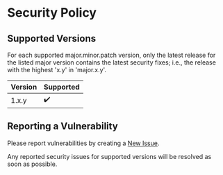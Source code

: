 <!--
SPDX-FileCopyrightText: 2022 Frans van Dorsselaer

SPDX-License-Identifier: MIT
-->

# Security Policy

## Supported Versions

For each supported major.minor.patch version, only the latest release for the listed major version contains the latest security fixes;
i.e., the release with the highest 'x.y' in 'major.x.y'.

| Version | Supported          |
|---------|--------------------|
| 1.x.y   | :heavy_check_mark: |

## Reporting a Vulnerability

Please report vulnerabilities by creating a [New Issue](https://github.com/dorssel/dotnet-xmss/issues/new).

Any reported security issues for supported versions will be resolved as soon as possible.
